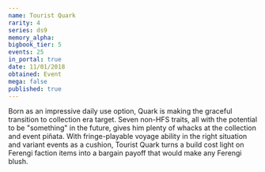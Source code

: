 ```yaml
---
name: Tourist Quark
rarity: 4
series: ds9
memory_alpha:
bigbook_tier: 5
events: 25
in_portal: true
date: 11/01/2018
obtained: Event
mega: false
published: true
---
```


Born as an impressive daily use option, Quark is making the graceful transition to collection era target. Seven non-HFS traits, all with the potential to be "something" in the future, gives him plenty of whacks at the collection and event piñata. With fringe-playable voyage ability in the right situation and variant events as a cushion, Tourist Quark turns a build cost light on Ferengi faction items into a bargain payoff that would make any Ferengi blush.

